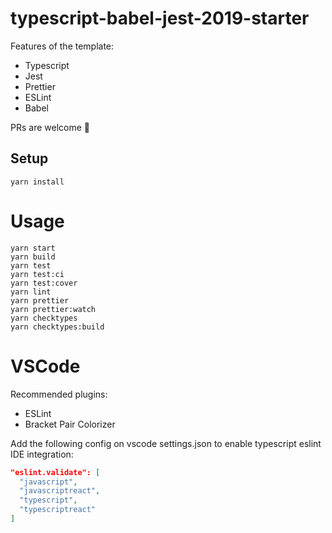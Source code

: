 # typescript-babel-jest-2019-starter

Features of the template:
- Typescript
- Jest
- Prettier
- ESLint
- Babel

PRs are welcome 🙂

## Setup

```shell
yarn install
```

# Usage

```shell
yarn start
yarn build
yarn test
yarn test:ci
yarn test:cover
yarn lint
yarn prettier
yarn prettier:watch
yarn checktypes
yarn checktypes:build
```

# VSCode

Recommended plugins:

- ESLint
- Bracket Pair Colorizer

Add the following config on vscode settings.json to enable typescript eslint IDE integration:

```json
"eslint.validate": [
  "javascript",
  "javascriptreact",
  "typescript",
  "typescriptreact"
]
```
